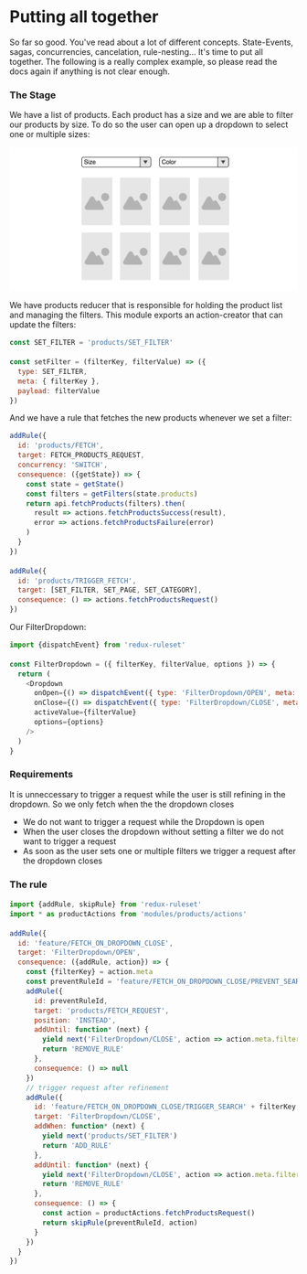 # Putting all together

So far so good. You've read about a lot of different concepts. State-Events, sagas, concurrencies, cancelation, rule-nesting... It's time to put all together. The following is a really complex example, so please read the docs again if anything is not clear enough.

### The Stage

We have a list of products. Each product has a size and we are able to filter our products by size. To do so the user can open up a dropdown to select one or multiple sizes:

<img src='../images/Dropdown.png'>

We have products reducer that is responsible for holding the product list and managing the filters. This module exports an action-creator that can update the filters:

```javascript
const SET_FILTER = 'products/SET_FILTER'

const setFilter = (filterKey, filterValue) => ({
  type: SET_FILTER,
  meta: { filterKey },
  payload: filterValue
})
```

And we have a rule that fetches the new products whenever we set a filter:

```javascript
addRule({
  id: 'products/FETCH',
  target: FETCH_PRODUCTS_REQUEST,
  concurrency: 'SWITCH',
  consequence: ({getState}) => {
    const state = getState()
    const filters = getFilters(state.products)
    return api.fetchProducts(filters).then(
      result => actions.fetchProductsSuccess(result),
      error => actions.fetchProductsFailure(error)
    )
  }
})

addRule({
  id: 'products/TRIGGER_FETCH',
  target: [SET_FILTER, SET_PAGE, SET_CATEGORY],
  consequence: () => actions.fetchProductsRequest()
})
```

Our FilterDropdown:

```javascript
import {dispatchEvent} from 'redux-ruleset'

const FilterDropdown = ({ filterKey, filterValue, options }) => {
  return (
    <Dropdown
      onOpen={() => dispatchEvent({ type: 'FilterDropdown/OPEN', meta: {filterKey} })}
      onClose={() => dispatchEvent({ type: 'FilterDropdown/CLOSE', meta: {filterKey} })}
      activeValue={filterValue}
      options={options}
    />
  )
}
```

### Requirements

It is unneccessary to trigger a request while the user is still refining in the dropdown. So we only fetch when the the dropdown closes

- We do not want to trigger a request while the Dropdown is open
- When the user closes the dropdown without setting a filter we do not want to trigger a request
- As soon as the user sets one or multiple filters we trigger a request after the dropdown closes

### The rule

```javascript
import {addRule, skipRule} from 'redux-ruleset'
import * as productActions from 'modules/products/actions'

addRule({
  id: 'feature/FETCH_ON_DROPDOWN_CLOSE',
  target: 'FilterDropdown/OPEN',
  consequence: ({addRule, action}) => {
    const {filterKey} = action.meta
    const preventRuleId = 'feature/FETCH_ON_DROPDOWN_CLOSE/PREVENT_SEARCH/' + filterKey
    addRule({
      id: preventRuleId,
      target: 'products/FETCH_REQUEST',
      position: 'INSTEAD',
      addUntil: function* (next) {
        yield next('FilterDropdown/CLOSE', action => action.meta.filterKey === filterKey)
        return 'REMOVE_RULE'
      },
      consequence: () => null
    })
    // trigger request after refinement
    addRule({
      id: 'feature/FETCH_ON_DROPDOWN_CLOSE/TRIGGER_SEARCH' + filterKey,
      target: 'FilterDropdown/CLOSE',
      addWhen: function* (next) {
        yield next('products/SET_FILTER')
        return 'ADD_RULE'
      },
      addUntil: function* (next) {
        yield next('FilterDropdown/CLOSE', action => action.meta.filterKey === filterKey)
        return 'REMOVE_RULE'
      },
      consequence: () => {
        const action = productActions.fetchProductsRequest()
        return skipRule(preventRuleId, action)
      }
    })
  }
})
```